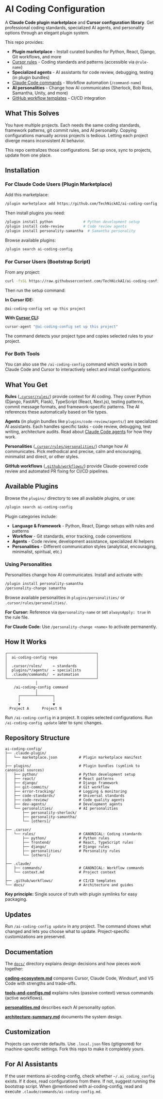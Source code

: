 # AI Coding Configuration

A **Claude Code plugin marketplace** and **Cursor configuration library**. Get professional coding standards, specialized AI agents, and personality options through an elegant plugin system.

This repo provides:

- **Plugin marketplace** - Install curated bundles for Python, React, Django, Git workflows, and more
- [Cursor rules](/.cursor/rules/) - Coding standards and patterns (accessible via `@rule-name`)
- **Specialized agents** - AI assistants for code review, debugging, testing (in plugin bundles)
- [Claude Code commands](/.claude/commands/) - Workflow automation (`/command-name`)
- **AI personalities** - Change how AI communicates (Sherlock, Bob Ross, Samantha, Unity, and more)
- [GitHub workflow templates](/.github/workflows/) - CI/CD integration

## What This Solves

You have multiple projects. Each needs the same coding standards, framework patterns,
git commit rules, and AI personality. Copying configurations manually across projects is
tedious. Letting each project diverge means inconsistent AI behavior.

This repo centralizes those configurations. Set up once, sync to projects, update from
one place.

## Installation

### For Claude Code Users (Plugin Marketplace)

Add this marketplace:
```bash
/plugin marketplace add https://github.com/TechNickAI/ai-coding-config
```

Then install plugins you need:
```bash
/plugin install python              # Python development setup
/plugin install code-review         # Code review agents
/plugin install personality-samantha  # Samantha personality
```

Browse available plugins:
```bash
/plugin search ai-coding-config
```

### For Cursor Users (Bootstrap Script)

From any project:

```bash
curl -fsSL https://raw.githubusercontent.com/TechNickAI/ai-coding-config/main/scripts/bootstrap.sh | bash
```

Then run the setup command:

**In Cursor IDE:**
```
@ai-coding-config set up this project
```

**With [Cursor CLI](https://cursor.com/cli):**
```bash
cursor-agent "@ai-coding-config set up this project"
```

The command detects your project type and copies selected rules to your project.

### For Both Tools

You can also use the `/ai-coding-config` command which works in both Claude Code and Cursor to interactively select and install configurations.

## What You Get

**Rules** ([`.cursor/rules/`](/.cursor/rules/)) provide context for AI coding. They
cover Python (Django, FastAPI, Flask), TypeScript (React, Next.js), testing patterns,
commit message formats, and framework-specific patterns. The AI references these
automatically based on file types.

**Agents** (in plugin bundles like `plugins/code-review/agents/`) are specialized AI assistants. Each
handles specific tasks - code review, debugging, test writing, architecture audits. Read
about
[Claude Code agents](https://docs.anthropic.com/en/docs/agents/overview#specialized-agents)
for how they work.

**Personalities** ([`.cursor/rules/personalities/`](/.cursor/rules/personalities/))
change how AI communicates. Pick methodical and precise, calm and encouraging,
minimalist and direct, or other styles.

**GitHub workflows** ([`.github/workflows/`](/.github/workflows/)) provide
Claude-powered code review and automated PR fixing for CI/CD pipelines.

## Available Plugins

Browse the `plugins/` directory to see all available plugins, or use:

```bash
/plugin search ai-coding-config
```

Plugin categories include:
- **Language & Framework** - Python, React, Django setups with rules and patterns
- **Workflow** - Git standards, error tracking, code conventions
- **Agents** - Code review, development assistance, specialized AI helpers
- **Personalities** - Different communication styles (analytical, encouraging, minimalist, spiritual, etc.)

### Using Personalities

Personalities change how AI communicates. Install and activate with:

```bash
/plugin install personality-samantha
/personality-change samantha
```

Browse available personalities in `plugins/personalities/` or `.cursor/rules/personalities/`.

**For Cursor:** Reference via `@personality-name` or set `alwaysApply: true` in the rule file.

**For Claude Code:** Use `/personality-change <name>` to activate permanently.

## How It Works

```
┌─────────────────────────────────────────┐
│  ai-coding-config repo                  │
│                                         │
│  .cursor/rules/     ← standards         │
│  plugins/*/agents/  ← specialists       │
│  .claude/commands/  ← automation        │
└─────────────────────────────────────────┘
              │
    /ai-coding-config command
              │
      ┌───────┴───────┐
      │               │
      ▼               ▼
  Project A      Project N
```

Run `/ai-coding-config` in a project. It copies selected configurations. Run
`/ai-coding-config update` later to sync changes.

## Repository Structure

```
ai-coding-config/
├── .claude-plugin/
│   └── marketplace.json          # Plugin marketplace manifest
│
├── plugins/                      # Plugin bundles (symlink to canonical sources)
│   ├── python/                   # Python development setup
│   ├── react/                    # React patterns
│   ├── django/                   # Django framework
│   ├── git-commits/              # Git workflow
│   ├── error-tracking/           # Logging & monitoring
│   ├── code-standards/           # Universal standards
│   ├── code-review/              # Code quality agents
│   ├── dev-agents/               # Development agents
│   └── personalities/            # AI personalities
│       ├── personality-sherlock/
│       ├── personality-samantha/
│       └── [others]/
│
├── .cursor/
│   └── rules/                    # CANONICAL: Coding standards
│       ├── python/               # Python rules
│       ├── frontend/             # React, TypeScript rules
│       ├── django/               # Django rules
│       ├── personalities/        # Personality rules
│       └── [others]/
│
├── .claude/
│   ├── commands/                 # CANONICAL: Workflow commands
│   └── context.md                # Project context
│
├── .github/workflows/            # CI/CD templates
└── docs/                         # Architecture and guides
```

**Key principle:** Single source of truth with plugin symlinks for easy packaging.

## Updates

Run `/ai-coding-config update` in any project. The command shows what changed and lets
you choose what to update. Project-specific customizations are preserved.

## Documentation

The [`docs/`](/docs/) directory explains design decisions and how pieces work together:

**[coding-ecosystem.md](/docs/coding-ecosystem.md)** compares Cursor, Claude Code,
Windsurf, and VS Code with strengths and trade-offs.

**[tools-and-configs.md](/docs/tools-and-configs.md)** explains rules (passive context)
versus commands (active workflows).

**[personalities.md](/docs/personalities.md)** describes each AI personality option.

**[architecture-summary.md](/docs/architecture-summary.md)** documents the system
design.

## Customization

Projects can override defaults. Use `.local.json` files (gitignored) for
machine-specific settings. Fork this repo to make it completely yours.

## For AI Assistants

If the user mentions ai-coding-config, check whether `~/.ai_coding_config` exists. If it
does, read configurations from there. If not, suggest running the bootstrap script. When
@mentioned with ai-coding-config, read and execute
`.claude/commands/ai-coding-config.md`.
